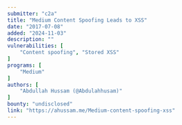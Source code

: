 ```yaml
---
submitter: "c2a"
title: "Medium Content Spoofing Leads to XSS"
date: "2017-07-08"
added: "2024-11-03"
description: ""
vulnerabilities: [
    "Content spoofing", "Stored XSS"
]
programs: [
    "Medium"
]
authors: [
    "Abdullah Hussam (@Abdulahhusam)"
]
bounty: "undisclosed"
link: "https://ahussam.me/Medium-content-spoofing-xss"
---
```




